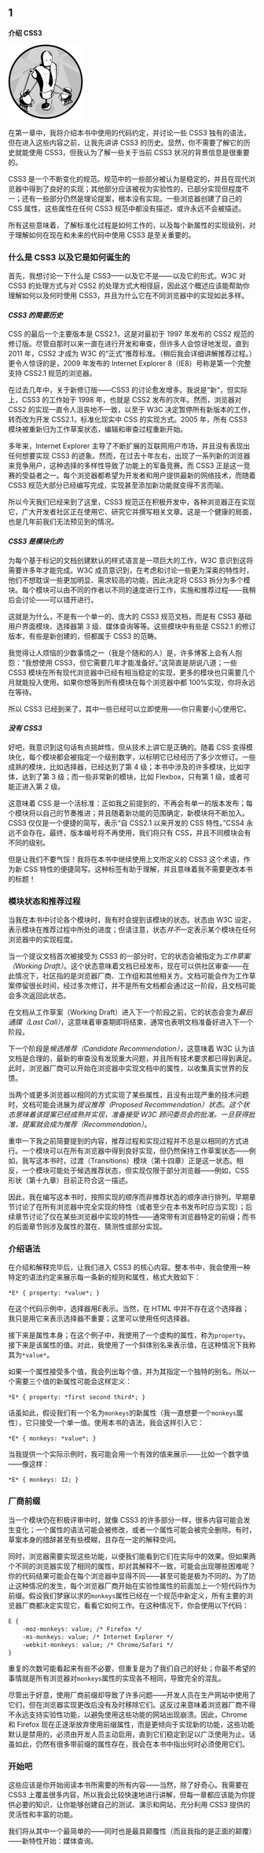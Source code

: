 ## **1**

**介绍 CSS3**

![Image](img/common-01.jpg)

在第一章中，我将介绍本书中使用的代码约定，并讨论一些 CSS3 独有的语法，但在进入这些内容之前，让我先讲讲 CSS3 的历史。显然，你不需要了解它的历史就能使用 CSS3，但我认为了解一些关于当前 CSS3 状况的背景信息是很重要的。

CSS3 是一个不断变化的规范。规范中的一些部分被认为是稳定的，并且在现代浏览器中得到了良好的实现；其他部分应该被视为实验性的，已部分实现但程度不一；还有一些部分仍然是理论提案，根本没有实现。一些浏览器创建了自己的 CSS 属性，这些属性在任何 CSS3 规范中都没有描述，或许永远不会被描述。

所有这些意味着，了解标准化过程是如何工作的，以及每个新属性的实现级别，对于理解如何在现在和未来的代码中使用 CSS3 是至关重要的。

### **什么是 CSS3 以及它是如何诞生的**

首先，我想讨论一下什么是 CSS3——以及它不是——以及它的形式。W3C 对 CSS3 的处理方式与对 CSS2 的处理方式大相径庭，因此这个概述应该能帮助你理解如何以及何时使用 CSS3，并且为什么它在不同浏览器中的实现如此多样。

#### ***CSS3 的简要历史***

CSS 的最后一个主要版本是 CSS2.1，这是对最初于 1997 年发布的 CSS2 规范的修订版。尽管自那时以来一直在进行开发和审查，但许多人会惊讶地发现，直到 2011 年，CSS2 才成为 W3C 的“正式”推荐标准。（稍后我会详细讲解推荐过程。）更令人惊讶的是，2009 年发布的 Internet Explorer 8（IE8）号称是第一个完整支持 CSS2.1 规范的浏览器。

在过去几年中，关于新修订版——CSS3 的讨论愈发增多。我说是“新”，但实际上，CSS3 的工作始于 1998 年，也就是 CSS2 发布的次年。然而，浏览器对 CSS2 的实现一直令人沮丧地不一致，以至于 W3C 决定暂停所有新版本的工作，转而改为开发 CSS2.1，标准化现实中 CSS 的实现方式。2005 年，所有 CSS3 模块被重新归为工作草案状态，编辑和审查过程重新开始。

多年来，Internet Explorer 主导了不断扩展的互联网用户市场，并且没有表现出任何想要实现 CSS3 的迹象。然而，在过去十年左右，出现了一系列新的浏览器来竞争用户，这种选择的多样性导致了功能上的军备竞赛。而 CSS3 正是这一竞赛的受益者之一。每个浏览器都希望为开发者和用户提供最新的网络技术，而随着 CSS3 规范大部分已经编写完成，实现甚至添加新功能就变得不言而喻。

所以今天我们已经来到了这里，CSS3 规范正在积极开发中，各种浏览器正在实现它，广大开发者社区正在使用它、研究它并撰写相关文章。这是一个健康的局面，也是几年前我们无法预见到的情况。

#### ***CSS3 是模块化的***

为每个基于标记的文档创建默认的样式语言是一项巨大的工作，W3C 意识到这将需要许多年才能完成。W3C 成员意识到，在考虑和讨论一些更为深奥的特性时，他们不想耽误一些更加明显、需求较高的功能，因此决定将 CSS3 拆分为多个模块。每个模块可以由不同的作者以不同的速度进行工作，实施和推荐过程——我稍后会讨论——可以错开进行。

这就是为什么，不是有一个单一的、庞大的 CSS3 规范文档，而是有 CSS3 基础用户界面模块、选择器第 3 级、媒体查询等等。这些模块中有些是 CSS2.1 的修订版本，有些是新创建的，但都属于 CSS3 的范畴。

我觉得让人烦恼的少数事情之一（我是个随和的人）是，许多博客上会有人抱怨：“我想使用 CSS3，但它需要几年才能准备好。”这简直是胡说八道；一些 CSS3 模块在所有现代浏览器中已经有相当稳定的实现，更多的模块也只需要几个月就能投入使用。如果你想等到所有模块在每个浏览器中都 100%实现，你将永远在等待。

所以 CSS3 已经到来了，其中一些已经可以立即使用——你只需要小心使用它。

#### ***没有 CSS3***

好吧，我意识到这句话有点挑衅性，但从技术上讲它是正确的。随着 CSS 变得模块化，每个模块都会被指定一个级别数字，以标明它已经经历了多少次修订。一些成熟的模块，比如选择器，已经达到了第 4 级；本书中涉及的许多模块，比如字体，达到了第 3 级；而一些非常新的模块，比如 Flexbox，只有第 1 级，或者可能正进入第 2 级。

这意味着 CSS 是一个活标准：正如我之前提到的，不再会有单一的版本发布；每个模块将以自己的节奏推进；并且随着新功能的范围确定，新模块将不断加入。CSS3 仅仅是一个便捷的简写，表示“自 CSS2.1 以来开发的 CSS 特性。”CSS4 永远不会存在。最终，版本编号将不再使用，我们将只有 CSS，并且不同模块会有不同的级别。

但是让我们不要气馁！我将在本书中继续使用上文所定义的 CSS3 这个术语，作为新 CSS 特性的便捷简写。这种标签有助于理解，并且意味着我不需要更改本书的标题！

### **模块状态和推荐过程**

当我在本书中讨论各个模块时，我有时会提到该模块的状态。状态由 W3C 设定，表示模块在推荐过程中所处的进度；但请注意，状态*并不*一定表示某个模块在任何浏览器中的实现程度。

当一个提议文档首次被接受为 CSS3 的一部分时，它的状态会被指定为*工作草案（Working Draft）*。这个状态意味着文档已经发布，现在可以供社区审查——在此情况下，社区指的是浏览器厂商、工作组和其他相关方。文档可能会作为工作草案停留很长时间，经过多次修订，并不是所有文档都会通过这一阶段，且文档可能会多次返回此状态。

在文档从工作草案（Working Draft）进入下一个阶段之前，它的状态会变为*最后通牒（Last Call）*，这意味着审查期即将结束，通常也表明文档准备好进入下一个阶段。

下一个阶段是*候选推荐（Candidate Recommendation）*，这意味着 W3C 认为该文档是合理的，最新的审查没有发现重大问题，并且所有技术要求都已得到满足。此时，浏览器厂商可以开始在浏览器中实现文档中的属性，以收集真实世界的反馈。

当两个或更多浏览器以相同的方式实现了某些属性，且没有出现严重的技术问题时，文档可能会进展为*提议推荐（Proposed Recommendation）*状态。这个状态意味着该提案已经成熟并实现，准备接受 W3C 顾问委员会的批准。一旦获得批准，提案就会成为*推荐（Recommendation）*。

重申一下我之前简要提到的内容，推荐过程和实现过程并不总是以相同的方式进行。一个模块可以在所有浏览器中得到良好实现，但仍然保持工作草案状态——例如，我写这本书时，过渡（Transitions）模块（第十四章）正是这一状态。相反，一个模块可能处于候选推荐状态，但实现仅限于部分浏览器——例如，CSS 形状（第十九章）目前正符合这一描述。

因此，我在编写这本书时，按照实现的顺序而非推荐状态的顺序进行排列。早期章节讨论了在所有浏览器中完全实现的特性（或者至少在本书发布时应当实现）；后续章节讨论了仅在某些浏览器中实现的特性——通常带有浏览器特定的前缀；而书的后面章节则涉及属性的潜在、猜测性或部分实现。

### **介绍语法**

在介绍和解释完毕后，让我们进入 CSS3 的核心内容。整本书中，我会使用一种特定的语法约定来展示每一条新的规则和属性，格式大致如下：

```
*E* { property: *value*; }
```

在这个代码示例中，选择器用*E*表示。当然，在 HTML 中并不存在这个选择器；我只是用它来表示选择器不重要；这里可以使用任何选择器。

接下来是属性本身；在这个例子中，我使用了一个虚构的属性，称为`property`。接下来是该属性的值。对此，我使用了一个斜体别名来表示值，在这种情况下我称其为`*value*`。

如果一个属性接受多个值，我会列出每个值，并为其指定一个独特的别名。所以一个需要三个值的新属性可能会这样定义：

```
*E* { property: *first second third*; }
```

话虽如此，假设我们有一个名为`monkeys`的新属性（我一直想要一个`monkeys`属性），它只接受一个单一值。使用本书的语法，我会这样引入它：

```
*E* { monkeys: *value*; }
```

当我提供一个实际示例时，我可能会用一个有效的值来展示——比如一个数字值——像这样：

```
*E* { monkeys: 12; }
```

### **厂商前缀**

当一个模块仍在积极评审中时，就像 CSS3 的许多部分一样，很多内容可能会发生变化；一个属性的语法可能会被修改，或者一个属性可能会被完全删除。有时，草案本身的措辞甚至有些模糊，且存在一定的解释空间。

同时，浏览器需要实现这些功能，以便我们能看到它们在实际中的效果。但如果两个不同的浏览器实现了相同的属性，却对其解释不一致，可能会出现哪些困难呢？你的代码结果可能会在每个浏览器中显得不同——甚至可能是极为不同的。为了防止这种情况的发生，每个浏览器厂商开始在实验性属性的前面加上一个短代码作为前缀。假设我们梦寐以求的`monkeys`属性已经在一个规范中新定义，所有主要的浏览器厂商都决定实现它，看看它如何工作。在这种情况下，你会使用以下代码：

```
E {
    -moz-monkeys: value; /* Firefox */
    -ms-monkeys: value; /* Internet Explorer */
    -webkit-monkeys: value; /* Chrome/Safari */
}
```

重复的次数可能看起来有些不必要，但重复是为了我们自己的好处；你最不希望的事情就是所有浏览器对`monkeys`属性的实现各不相同，导致完全的混乱。

尽管出于好意，使用厂商前缀却导致了许多问题——开发人员在生产网站中使用了它们，但在浏览器实现更改后没有及时移除它们。这反过来意味着浏览器厂商不得不永远支持实验性功能，以避免使用这些功能的网站出现崩溃。因此，Chrome 和 Firefox 现在正逐渐放弃使用前缀属性，而是更倾向于实现新的功能，这些功能默认是禁用的，必须由开发人员主动启用，直到它们稳定到足以广泛使用为止。话虽如此，仍然有很多带前缀的属性存在，我会在本书中指出何时必须使用它们。

### **开始吧**

这些应该是你开始阅读本书所需要的所有内容——当然，除了好奇心。我需要在 CSS3 上覆盖很多内容，所以我会比较快速地进行讲解，但每一章都应该能为你提供必要的知识，让你能够创建自己的测试、演示和网站，充分利用 CSS3 提供的灵活性和丰富的功能。

我们将从其中一个最简单的——同时也是最具颠覆性（而且我指的是正面的颠覆）——新特性开始：媒体查询。

